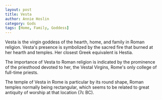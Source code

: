 ```yaml
---
layout: post
title: Vesta
author: Annie Hoslin
category: Gods
tags: [Home, Family, Goddess]
---
```

Vesta is the virgin goddess of the hearth, home, and family in Roman religion. Vesta's presence is symbolized by the sacred fire that burned at her hearth and temples. Her closest Greek equivalent is Hestia.

The importance of Vesta to Roman religion is indicated by the prominence of the priesthood devoted to her, the Vestal Virgins, Rome's only college of full-time priests.

The temple of Vesta in Rome is particular by its round shape, Roman temples normally being rectangular, which seems to be related to great antiquity of worship at that location (7c BC).